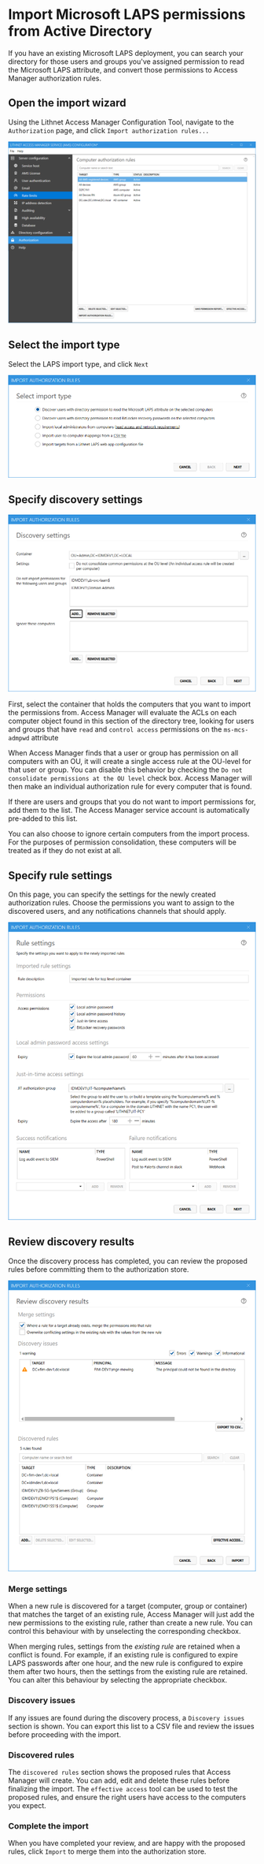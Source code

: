 # Import Microsoft LAPS permissions from Active Directory

If you have an existing Microsoft LAPS deployment, you can search your directory for those users and groups you've assigned permission to read the Microsoft LAPS attribute, and convert those permissions to Access Manager authorization rules.

## Open the import wizard

Using the Lithnet Access Manager Configuration Tool, navigate to the `Authorization` page, and click `Import authorization rules...`

![](../../.gitbook/assets/ui-page-authz.png)

## Select the import type

Select the LAPS import type, and click `Next`&#x20;

![](../../.gitbook/assets/ui-page-import-type-laps.png)

## Specify discovery settings

![](../../.gitbook/assets/ui-page-import-container.png)

First, select the container that holds the computers that you want to import the permissions from. Access Manager will evaluate the ACLs on each computer object found in this section of the directory tree, looking for users and groups that have `read` and `control access` permissions on the `ms-mcs-admpwd` attribute

When Access Manager finds that a user or group has permission on all computers with an OU, it will create a single access rule at the OU-level for that user or group. You can disable this behavior by checking the `Do not consolidate permissions at the OU level` check box. Access Manager will then make an individual authorization rule for every computer that is found.

If there are users and groups that you do not want to import permissions for, add them to the list. The Access Manager service account is automatically pre-added to this list.

You can also choose to ignore certain computers from the import process. For the purposes of permission consolidation, these computers will be treated as if they do not exist at all.

## Specify rule settings

On this page, you can specify the settings for the newly created authorization rules. Choose the permissions you want to assign to the discovered users, and any notifications channels that should apply.

![](../../.gitbook/assets/ui-page-import-rulesettings.png)

## Review discovery results

Once the discovery process has completed, you can review the proposed rules before committing them to the authorization store.

![](../../.gitbook/assets/ui-page-import-results.png)

### Merge settings

When a new rule is discovered for a target (computer, group or container) that matches the target of an existing rule, Access Manager will just add the new permissions to the existing rule, rather than create a new rule. You can control this behaviour with by unselecting the corresponding checkbox.

When merging rules, settings from the _existing rule_ are retained when a conflict is found. For example, if an existing rule is configured to expire LAPS passwords after one hour, and the new rule is configured to expire them after two hours, then the settings from the existing rule are retained. You can alter this behaviour by selecting the appropriate checkbox.

### Discovery issues

If any issues are found during the discovery process, a `Discovery issues` section is shown. You can export this list to a CSV file and review the issues before proceeding with the import.

### Discovered rules

The `discovered rules` section shows the proposed rules that Access Manager will create. You can add, edit and delete these rules before finalizing the import. The `effective access` tool can be used to test the proposed rules, and ensure the right users have access to the computers you expect.

### Complete the import

When you have completed your review, and are happy with the proposed rules, click `Import` to merge them into the authorization store.
